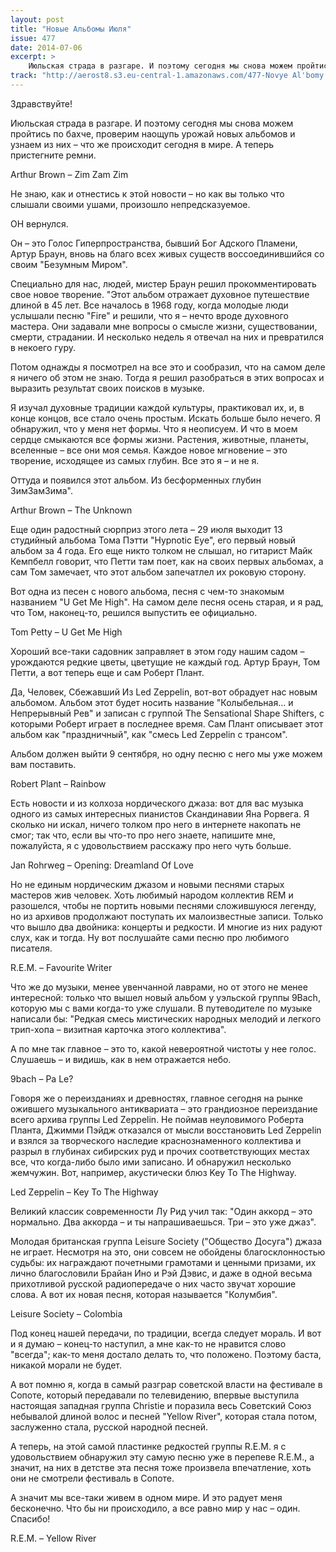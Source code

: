 ```yaml
---
layout: post
title: "Новые Альбомы Июля"
issue: 477
date: 2014-07-06
excerpt: >
    Июльская страда в разгаре. И поэтому сегодня мы снова можем пройтись по бахче, проверим наощупь урожай новых альбомов и узнаем из них – что же происходит сегодня в мире. А теперь пристегните ремни.
track: "http://aerost8.s3.eu-central-1.amazonaws.com/477-Novye Al'bomy Ijulja.mp3"
---
```


Здравствуйте!

Июльская страда в разгаре. И поэтому сегодня мы снова можем пройтись по бахче, проверим наощупь урожай новых альбомов и узнаем из них – что же происходит сегодня в мире. А теперь пристегните ремни.

Arthur Brown – Zim Zam Zim

Не знаю, как и отнестись к этой новости – но как вы только что слышали своими ушами, произошло непредсказуемое.

ОН вернулся.

Он – это Голос Гиперпространства, бывший Бог Адского Пламени, Артур Браун, вновь на благо всех живых существ воссоединившийся со своим "Безумным Миром".

Специально для нас, людей, мистер Браун решил прокомментировать свое новое творение. "Этот альбом отражает духовное путешествие длиной в 45 лет. Все началось в 1968 году, когда молодые люди услышали песню "Fire" и решили, что я – нечто вроде духовного мастера. Они задавали мне вопросы о смысле жизни, существовании, смерти, страдании. И несколько недель я отвечал на них и превратился в некоего гуру.

Потом однажды я посмотрел на все это и сообразил, что на самом деле я ничего об этом не знаю. Тогда я решил разобраться в этих вопросах и выразить результат своих поисков в музыке.

Я изучал духовные традиции каждой культуры, практиковал их, и, в конце концов, все стало очень простым. Искать больше было нечего. Я обнаружил, что у меня нет формы. Что я неописуем. И что в моем сердце смыкаются все формы жизни. Растения, животные, планеты, вселенные – все они моя семья. Каждое новое мгновение – это творение, исходящее из самых глубин. Все это я – и не я.

Оттуда и появился этот альбом. Из бесформенных глубин ЗимЗамЗима".

Arthur Brown – The Unknown

Еще один радостный сюрприз этого лета – 29 июля выходит 13 студийный альбома Тома Пэтти "Hypnotic Eye", его первый новый альбом за 4 года. Его еще никто толком не слышал, но гитарист Майк Кемпбелл говорит, что Петти там поет, как на своих первых альбомах, а сам Том замечает, что этот альбом запечатлел их роковую сторону.

Вот одна из песен с нового альбома, песня с чем-то знакомым названием "U Get Me High". На самом деле песня осень старая, и я рад, что Том, наконец-то, решился выпустить ее официально.

Tom Petty – U Get Me High

Хороший все-таки садовник заправляет в этом году нашим садом – урождаются редкие цветы, цветущие не каждый год. Артур Браун, Том Петти, а вот теперь еще и сам Роберт Плант.

Да, Человек, Сбежавший Из Led Zeppelin, вот-вот обрадует нас новым альбомом. Альбом этот будет носить название "Колыбельная... и Непрерывный Рев" и записан с группой The Sensational Shape Shifters, с которыми Роберт играет в последнее время. Сам Плант описывает этот альбом как "праздничный", как "смесь Led Zeppelin с трансом".

Альбом должен выйти 9 сентября, но одну песню с него мы уже можем вам поставить.

Robert Plant – Rainbow

Есть новости и из колхоза нордического джаза: вот для вас музыка одного из самых интересных пианистов Скандинавии Яна Рорвега. Я сколько ни искал, ничего толком про него в интернете накопать не смог; так что, если вы что-то про него знаете, напишите мне, пожалуйста, я с удовольствием расскажу про него чуть больше.

Jan Rohrweg – Opening: Dreamland Of Love

Но не единым нордическим джазом и новыми песнями старых мастеров жив человек. Хоть любимый народом коллектив REM и разошелся, чтобы не портить новыми песнями сложившуюся легенду, но из архивов продолжают поступать их малоизвестные записи. Только что вышло два двойника: концерты и редкости. И многие из них радуют слух, как и тогда. Ну вот послушайте сами песню про любимого писателя.

R.E.M. – Favourite Writer

Что же до музыки, менее увенчанной лаврами, но от этого не менее интересной: только что вышел новый альбом у уэльской группы 9Bach, которую мы с вами когда-то уже слушали. В путеводителе по музыке написали бы: "Редкая смесь мистических народных мелодий и легкого трип-хопа – визитная карточка этого коллектива".

А по мне так главное – это то, какой невероятной чистоты у нее голос. Слушаешь – и видишь, как в нем отражается небо.

9bach – Pa Le?

Говоря же о переизданиях и древностях, главное сегодня на рынке ожившего музыкального антиквариата – это грандиозное переиздание всего архива группы Led Zeppelin. Не поймав неуловимого Роберта Планта, Джимми Пэйдж отказался от мысли восстановить Led Zeppelin и взялся за творческого наследие краснознаменного коллектива и разрыл в глубинах сибирских руд и прочих соответствующих местах все, что когда-либо было ими записано. И обнаружил несколько жемчужин. Вот, например, акустически блюз Key To The Highway.

Led Zeppelin – Key To The Highway

Великий классик современности Лу Рид учил так: "Один аккорд – это нормально. Два аккорда – и ты напрашиваешься. Три – это уже джаз".

Молодая британская группа Leisure Society ("Общество Досуга") джаза не играет. Несмотря на это, они совсем не обойдены благосклонностью судьбы: их награждают почетными грамотами и ценными призами, их лично благословили Брайан Ино и Рэй Дэвис, и даже в одной весьма прихотливой русской радиопередаче о них часто звучат хорошие слова. А вот их новая песня, которая называется "Колумбия".

Leisure Society – Colombia

Под конец нашей передачи, по традиции, всегда следует мораль. И вот и я думаю – конец-то наступил, а мне как-то не нравится слово "всегда"; как-то меня достало делать то, что положено. Поэтому баста, никакой морали не будет.

А вот помню я, когда в самый разграр советской власти на фестивале в Сопоте, который передавали по телевидению, впервые выступила настоящая западная группа Christie и поразила весь Советский Союз небывалой длиной волос и песней "Yellow River", которая стала потом, заслуженно стала, русской народной песней.

А теперь, на этой самой пластинке редкостей группы R.E.M. я с удовольствием обнаружил эту самую песню уже в перепеве R.E.M., а значит, на них в детстве эта песня тоже произвела впечатление, хоть они не смотрели фестиваль в Сопоте.

А значит мы все-таки живем в одном мире. И это радует меня бесконечно. Что бы ни происходило, а все равно мир у нас – один. Спасибо!

R.E.M. – Yellow River
